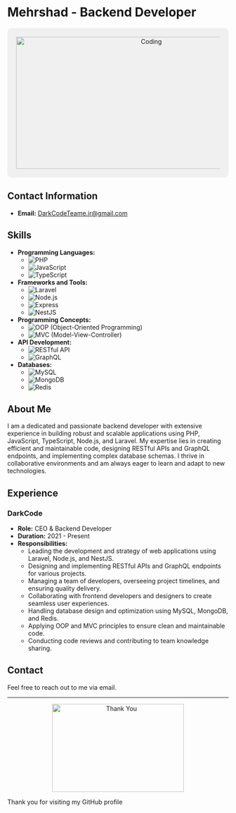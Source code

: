 # Mehrshad - Backend Developer

<p align="center" style="background-color:#f0f0f0; padding:20px; border-radius:10px;">
  <img src="https://media.giphy.com/media/ZVik7pBtu9dNS/giphy.gif" alt="Coding" width="600" height="300">
</p>

## Contact Information
- **Email:** [DarkCodeTeame.ir@gmail.com](mailto:DarkCodeTeame.ir@gmail.com)

## Skills
- **Programming Languages:**
  - ![PHP](https://img.shields.io/badge/PHP-777BB4?style=for-the-badge&logo=php&logoColor=white)
  - ![JavaScript](https://img.shields.io/badge/JavaScript-F7DF1E?style=for-the-badge&logo=javascript&logoColor=black)
  - ![TypeScript](https://img.shields.io/badge/TypeScript-007ACC?style=for-the-badge&logo=typescript&logoColor=white)
- **Frameworks and Tools:**
  - ![Laravel](https://img.shields.io/badge/Laravel-FF2D20?style=for-the-badge&logo=laravel&logoColor=white)
  - ![Node.js](https://img.shields.io/badge/Node.js-339933?style=for-the-badge&logo=nodedotjs&logoColor=white)
  - ![Express](https://img.shields.io/badge/Express-000000?style=for-the-badge&logo=express&logoColor=white)
  - ![NestJS](https://img.shields.io/badge/NestJS-E0234E?style=for-the-badge&logo=nestjs&logoColor=white)
- **Programming Concepts:**
  - ![OOP](https://img.shields.io/badge/OOP-009688?style=for-the-badge&logo=code&logoColor=white) (Object-Oriented Programming)
  - ![MVC](https://img.shields.io/badge/MVC-007ACC?style=for-the-badge&logo=structure&logoColor=white) (Model-View-Controller)
- **API Development:**
  - ![RESTful API](https://img.shields.io/badge/RESTful%20API-FF6F00?style=for-the-badge&logo=api&logoColor=white)
  - ![GraphQL](https://img.shields.io/badge/GraphQL-E10098?style=for-the-badge&logo=graphql&logoColor=white)
- **Databases:**
  - ![MySQL](https://img.shields.io/badge/MySQL-4479A1?style=for-the-badge&logo=mysql&logoColor=white)
  - ![MongoDB](https://img.shields.io/badge/MongoDB-47A248?style=for-the-badge&logo=mongodb&logoColor=white)
  - ![Redis](https://img.shields.io/badge/Redis-DC382D?style=for-the-badge&logo=redis&logoColor=white)

## About Me
I am a dedicated and passionate backend developer with extensive experience in building robust and scalable applications using PHP, JavaScript, TypeScript, Node.js, and Laravel. My expertise lies in creating efficient and maintainable code, designing RESTful APIs and GraphQL endpoints, and implementing complex database schemas. I thrive in collaborative environments and am always eager to learn and adapt to new technologies.

## Experience
### DarkCode
- **Role:** CEO & Backend Developer
- **Duration:** 2021 - Present
- **Responsibilities:**
  - Leading the development and strategy of web applications using Laravel, Node.js, and NestJS.
  - Designing and implementing RESTful APIs and GraphQL endpoints for various projects.
  - Managing a team of developers, overseeing project timelines, and ensuring quality delivery.
  - Collaborating with frontend developers and designers to create seamless user experiences.
  - Handling database design and optimization using MySQL, MongoDB, and Redis.
  - Applying OOP and MVC principles to ensure clean and maintainable code.
  - Conducting code reviews and contributing to team knowledge sharing.

## Contact
Feel free to reach out to me via email.

---

<p align="center">
  <img src="https://media.giphy.com/media/l4Ep6E4tShl8KAyu4/giphy.gif" alt="Thank You" width="300" height="200">
</p>

Thank you for visiting my GitHub profile
